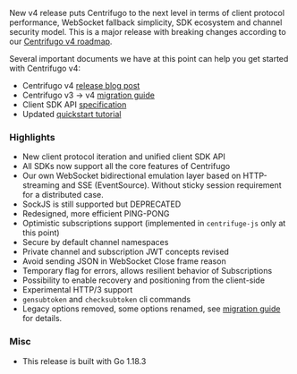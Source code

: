 New v4 release puts Centrifugo to the next level in terms of client protocol performance, WebSocket fallback simplicity, SDK ecosystem and channel security model. This is a major release with breaking changes according to our [Centrifugo v4 roadmap](https://github.com/centrifugal/centrifugo/issues/500).

Several important documents we have at this point can help you get started with Centrifugo v4:

* Centrifugo v4 [release blog post](https://centrifugal.dev/blog/2022/07/10/centrifugo-v4-released)
* Centrifugo v3 -> v4 [migration guide](https://centrifugal.dev/docs/getting-started/migration_v4)
* Client SDK API [specification](https://centrifugal.dev/docs/transports/client_api)
* Updated [quickstart tutorial](https://centrifugal.dev/docs/getting-started/quickstart)

### Highlights

* New client protocol iteration and unified client SDK API
* All SDKs now support all the core features of Centrifugo
* Our own WebSocket bidirectional emulation layer based on HTTP-streaming and SSE (EventSource). Without sticky session requirement for a distributed case.
* SockJS is still supported but DEPRECATED
* Redesigned, more efficient PING-PONG
* Optimistic subscriptions support (implemented in `centrifuge-js` only at this point)
* Secure by default channel namespaces
* Private channel and subscription JWT concepts revised
* Avoid sending JSON in WebSocket Close frame reason
* Temporary flag for errors, allows resilient behavior of Subscriptions
* Possibility to enable recovery and positioning from the client-side
* Experimental HTTP/3 support
* `gensubtoken` and `checksubtoken` cli commands
* Legacy options removed, some options renamed, see [migration guide](https://centrifugal.dev/docs/getting-started/migration_v4) for details.

### Misc

* This release is built with Go 1.18.3
